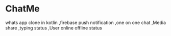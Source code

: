# ChatMe
whats app clone in kotlin
,firebase push notification
,one on one chat 
,Media share 
,typing status 
,User online offline status
